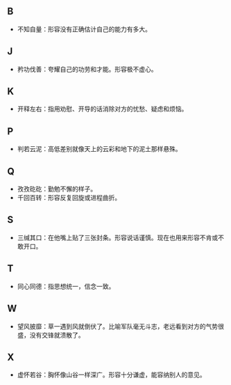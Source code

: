 ## B

+ 不知自量：形容没有正确估计自己的能力有多大。

## J

+ 矜功伐善：夸耀自己的功劳和才能。形容极不虚心。

## K

+ 开释左右：指用劝慰、开导的话消除对方的忧愁、疑虑和烦恼。

## P

+ 判若云泥：高低差别就像天上的云彩和地下的泥土那样悬殊。

## Q

+ 孜孜矻矻：勤勉不懈的样子。
+ 千回百转：形容反复回旋或进程曲折。

## S

+ 三缄其口：在他嘴上贴了三张封条。形容说话谨慎。现在也用来形容不肯或不敢开口。

## T

+ 同心同德：指思想统一，信念一致。

## W

+ 望风披靡：草一遇到风就倒伏了。比喻军队毫无斗志，老远看到对方的气势很盛，没有交锋就溃散了。

## X

+ 虚怀若谷：胸怀像山谷一样深广。形容十分谦虚，能容纳别人的意见。
